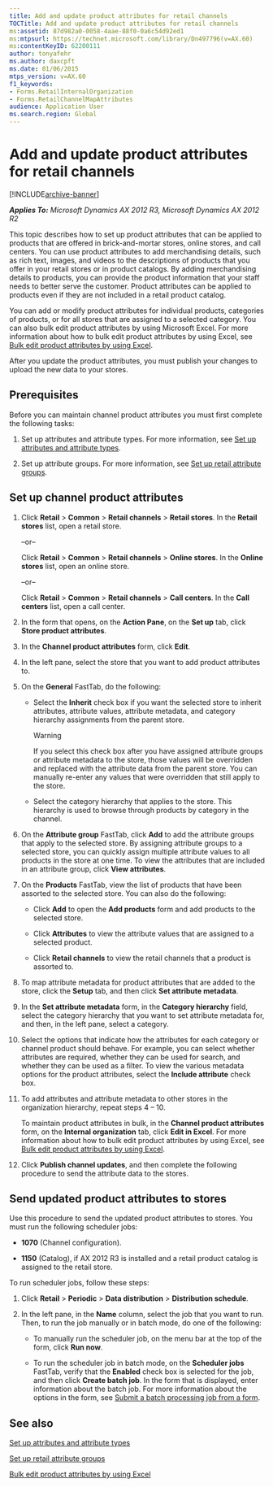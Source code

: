 ```yaml
---
title: Add and update product attributes for retail channels
TOCTitle: Add and update product attributes for retail channels
ms:assetid: 87d982a0-0058-4aae-88f0-0a6c54d92ed1
ms:mtpsurl: https://technet.microsoft.com/library/Dn497796(v=AX.60)
ms:contentKeyID: 62200111
author: tonyafehr
ms.author: daxcpft
ms.date: 01/06/2015
mtps_version: v=AX.60
f1_keywords:
- Forms.RetailInternalOrganization
- Forms.RetailChannelMapAttributes
audience: Application User
ms.search.region: Global
---
```


# Add and update product attributes for retail channels 


[!INCLUDE[archive-banner](includes/archive-banner.md)]


_**Applies To:** Microsoft Dynamics AX 2012 R3, Microsoft Dynamics AX 2012 R2_

This topic describes how to set up product attributes that can be applied to products that are offered in brick-and-mortar stores, online stores, and call centers. You can use product attributes to add merchandising details, such as rich text, images, and videos to the descriptions of products that you offer in your retail stores or in product catalogs. By adding merchandising details to products, you can provide the product information that your staff needs to better serve the customer. Product attributes can be applied to products even if they are not included in a retail product catalog.

You can add or modify product attributes for individual products, categories of products, or for all stores that are assigned to a selected category. You can also bulk edit product attributes by using Microsoft Excel. For more information about how to bulk edit product attributes by using Excel, see [Bulk edit product attributes by using Excel](bulk-edit-product-attributes-by-using-excel.md).

After you update the product attributes, you must publish your changes to upload the new data to your stores.

## Prerequisites

Before you can maintain channel product attributes you must first complete the following tasks:

1.  Set up attributes and attribute types. For more information, see [Set up attributes and attribute types](set-up-attributes-and-attribute-types.md).

2.  Set up attribute groups. For more information, see [Set up retail attribute groups](set-up-retail-attribute-groups.md).

## Set up channel product attributes

1.  Click **Retail** \> **Common** \> **Retail channels** \> **Retail stores**. In the **Retail stores** list, open a retail store.
    
    –or–
    
    Click **Retail** \> **Common** \> **Retail channels** \> **Online stores**. In the **Online stores** list, open an online store.
    
    –or–
    
    Click **Retail** \> **Common** \> **Retail channels** \> **Call centers**. In the **Call centers** list, open a call center.

2.  In the form that opens, on the **Action Pane**, on the **Set up** tab, click **Store product attributes**.

3.  In the **Channel product attributes** form, click **Edit**.

4.  In the left pane, select the store that you want to add product attributes to.

5.  On the **General** FastTab, do the following:
    
      - Select the **Inherit** check box if you want the selected store to inherit attributes, attribute values, attribute metadata, and category hierarchy assignments from the parent store.
        

        > [!WARNING]
        > <P>If you select this check box after you have assigned attribute groups or attribute metadata to the store, those values will be overridden and replaced with the attribute data from the parent store. You can manually re-enter any values that were overridden that still apply to the store.</P>

    
      - Select the category hierarchy that applies to the store. This hierarchy is used to browse through products by category in the channel.

6.  On the **Attribute group** FastTab, click **Add** to add the attribute groups that apply to the selected store. By assigning attribute groups to a selected store, you can quickly assign multiple attribute values to all products in the store at one time. To view the attributes that are included in an attribute group, click **View attributes**.

7.  On the **Products** FastTab, view the list of products that have been assorted to the selected store. You can also do the following:
    
      - Click **Add** to open the **Add products** form and add products to the selected store.
    
      - Click **Attributes** to view the attribute values that are assigned to a selected product.
    
      - Click **Retail channels** to view the retail channels that a product is assorted to.

8.  To map attribute metadata for product attributes that are added to the store, click the **Setup** tab, and then click **Set attribute metadata**.

9.  In the **Set attribute metadata** form, in the **Category hierarchy** field, select the category hierarchy that you want to set attribute metadata for, and then, in the left pane, select a category.

10. Select the options that indicate how the attributes for each category or channel product should behave. For example, you can select whether attributes are required, whether they can be used for search, and whether they can be used as a filter. To view the various metadata options for the product attributes, select the **Include attribute** check box.

11. To add attributes and attribute metadata to other stores in the organization hierarchy, repeat steps 4 – 10.
    
    To maintain product attributes in bulk, in the **Channel product attributes** form, on the **Internal organization** tab, click **Edit in Excel**. For more information about how to bulk edit product attributes by using Excel, see [Bulk edit product attributes by using Excel](bulk-edit-product-attributes-by-using-excel.md).

12. Click **Publish channel updates**, and then complete the following procedure to send the attribute data to the stores.

## Send updated product attributes to stores

Use this procedure to send the updated product attributes to stores. You must run the following scheduler jobs:

  - **1070** (Channel configuration).

  - **1150** (Catalog), if AX 2012 R3 is installed and a retail product catalog is assigned to the retail store.

To run scheduler jobs, follow these steps:

1.  Click **Retail** \> **Periodic** \> **Data distribution** \> **Distribution schedule**.

2.  In the left pane, in the **Name** column, select the job that you want to run. Then, to run the job manually or in batch mode, do one of the following:
    
      - To manually run the scheduler job, on the menu bar at the top of the form, click **Run now**.
    
      - To run the scheduler job in batch mode, on the **Scheduler jobs** FastTab, verify that the **Enabled** check box is selected for the job, and then click **Create batch job**. In the form that is displayed, enter information about the batch job. For more information about the options in the form, see [Submit a batch processing job from a form](submit-a-batch-processing-job-from-a-form.md).

## See also

[Set up attributes and attribute types](set-up-attributes-and-attribute-types.md)

[Set up retail attribute groups](set-up-retail-attribute-groups.md)

[Bulk edit product attributes by using Excel](bulk-edit-product-attributes-by-using-excel.md)

  


